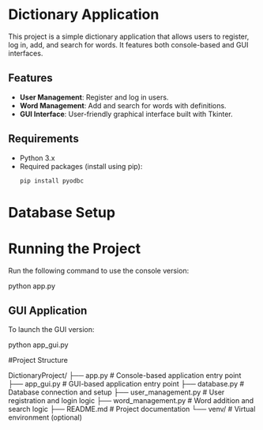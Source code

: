 # Dictionary Application

This project is a simple dictionary application that allows users to register, log in, add, and search for words. It features both console-based and GUI interfaces.

## Features

- **User Management**: Register and log in users.
- **Word Management**: Add and search for words with definitions.
- **GUI Interface**: User-friendly graphical interface built with Tkinter.

## Requirements

- Python 3.x
- Required packages (install using pip):
  ```bash
  pip install pyodbc

# Database Setup

# Running the Project

Run the following command to use the console version:

python app.py


## GUI Application

To launch the GUI version:

python app_gui.py


#Project Structure

DictionaryProject/
├── app.py               # Console-based application entry point
├── app_gui.py            # GUI-based application entry point
├── database.py           # Database connection and setup
├── user_management.py    # User registration and login logic
├── word_management.py    # Word addition and search logic
├── README.md             # Project documentation
└── venv/                 # Virtual environment (optional)

